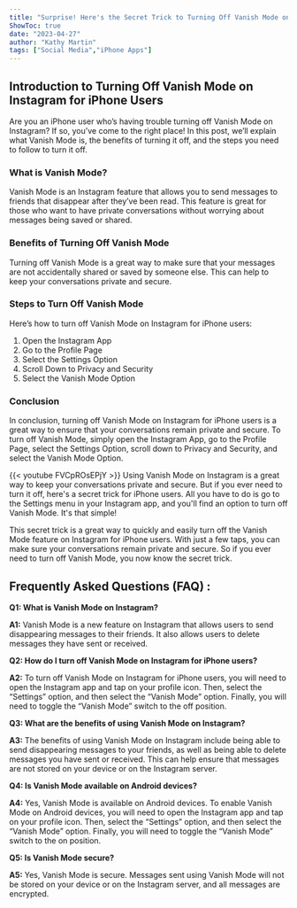 ```yaml
---
title: "Surprise! Here's the Secret Trick to Turning Off Vanish Mode on Instagram for iPhone Users!"
ShowToc: true 
date: "2023-04-27"
author: "Kathy Martin" 
tags: ["Social Media","iPhone Apps"]
---
```

## Introduction to Turning Off Vanish Mode on Instagram for iPhone Users

Are you an iPhone user who’s having trouble turning off Vanish Mode on Instagram? If so, you’ve come to the right place! In this post, we’ll explain what Vanish Mode is, the benefits of turning it off, and the steps you need to follow to turn it off. 

### What is Vanish Mode? 

Vanish Mode is an Instagram feature that allows you to send messages to friends that disappear after they’ve been read. This feature is great for those who want to have private conversations without worrying about messages being saved or shared. 

### Benefits of Turning Off Vanish Mode

Turning off Vanish Mode is a great way to make sure that your messages are not accidentally shared or saved by someone else. This can help to keep your conversations private and secure. 

### Steps to Turn Off Vanish Mode

Here’s how to turn off Vanish Mode on Instagram for iPhone users: 

1. Open the Instagram App
2. Go to the Profile Page
3. Select the Settings Option
4. Scroll Down to Privacy and Security
5. Select the Vanish Mode Option

### Conclusion

In conclusion, turning off Vanish Mode on Instagram for iPhone users is a great way to ensure that your conversations remain private and secure. To turn off Vanish Mode, simply open the Instagram App, go to the Profile Page, select the Settings Option, scroll down to Privacy and Security, and select the Vanish Mode Option.

{{< youtube FVCpROsEPjY >}} 
Using Vanish Mode on Instagram is a great way to keep your conversations private and secure. But if you ever need to turn it off, here's a secret trick for iPhone users. All you have to do is go to the Settings menu in your Instagram app, and you'll find an option to turn off Vanish Mode. It's that simple!

This secret trick is a great way to quickly and easily turn off the Vanish Mode feature on Instagram for iPhone users. With just a few taps, you can make sure your conversations remain private and secure. So if you ever need to turn off Vanish Mode, you now know the secret trick.

## Frequently Asked Questions (FAQ) :
**Q1: What is Vanish Mode on Instagram?**

**A1:** Vanish Mode is a new feature on Instagram that allows users to send disappearing messages to their friends. It also allows users to delete messages they have sent or received. 

**Q2: How do I turn off Vanish Mode on Instagram for iPhone users?**

**A2:** To turn off Vanish Mode on Instagram for iPhone users, you will need to open the Instagram app and tap on your profile icon. Then, select the “Settings” option, and then select the “Vanish Mode” option. Finally, you will need to toggle the “Vanish Mode” switch to the off position. 

**Q3: What are the benefits of using Vanish Mode on Instagram?**

**A3:** The benefits of using Vanish Mode on Instagram include being able to send disappearing messages to your friends, as well as being able to delete messages you have sent or received. This can help ensure that messages are not stored on your device or on the Instagram server. 

**Q4: Is Vanish Mode available on Android devices?**

**A4:** Yes, Vanish Mode is available on Android devices. To enable Vanish Mode on Android devices, you will need to open the Instagram app and tap on your profile icon. Then, select the “Settings” option, and then select the “Vanish Mode” option. Finally, you will need to toggle the “Vanish Mode” switch to the on position. 

**Q5: Is Vanish Mode secure?**

**A5:** Yes, Vanish Mode is secure. Messages sent using Vanish Mode will not be stored on your device or on the Instagram server, and all messages are encrypted.


